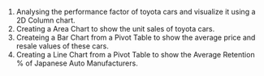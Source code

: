 1) Analysing the performance factor of toyota cars and visualize it using a 2D Column chart.
2) Creating a Area Chart to show the unit sales of toyota cars.
3) Createing a Bar Chart from a Pivot Table to show the average price and resale values of these cars.
4) Creating a Line Chart from a Pivot Table to show the Average Retention % of Japanese Auto Manufacturers.

